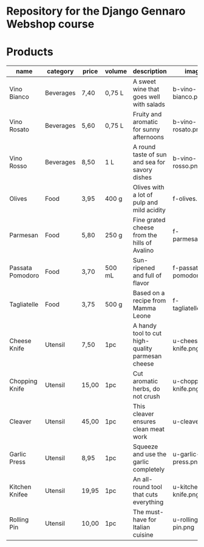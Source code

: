 # Repository for the Django Gennaro Webshop course

# Products

| name | category | price | volume | description | image |
| --- | --- | --- | --- | --- | --- |
| Vino Bianco | Beverages | 7,40 | 0,75 L | A sweet wine that goes well with salads | b-vino-bianco.png |
| Vino Rosato | Beverages | 5,60 | 0,75 L | Fruity and aromatic for sunny afternoons | b-vino-rosato.png |
| Vino Rosso | Beverages | 8,50 | 1 L | A round taste of sun and sea for savory dishes | b-vino-rosso.png |
| Olives | Food | 3,95 | 400 g | Olives with a lot of pulp and mild acidity | f-olives.png |
| Parmesan | Food | 5,80 | 250 g | Fine grated cheese from the hills of Avalino | f-parmesan.png |
| Passata Pomodoro | Food | 3,70 | 500 mL | Sun-ripened and full of flavor | f-passata-di-pomodoro.png |
| Tagliatelle | Food | 3,75 | 500 g | Based on a recipe from Mamma Leone | f-tagliatelle.png |
| Cheese Knife | Utensil | 7,50 | 1pc | A handy tool to cut high-quality parmesan cheese | u-cheese-knife.png |
| Chopping Knife | Utensil | 15,00 | 1pc | Cut aromatic herbs, do not crush | u-chopping-knife.png |
| Cleaver | Utensil | 45,00 | 1pc | This cleaver ensures clean meat work | u-cleaver.png |
| Garlic Press | Utensil | 8,95 | 1pc | Squeeze and use the garlic completely | u-garlic-press.png |
| Kitchen Knifee | Utensil | 19,95 | 1pc |An all-round tool that cuts everything | u-kitchen-knife.png |
| Rolling Pin | Utensil | 10,00 | 1pc | The must-have for Italian cuisine | u-rolling-pin.png |
